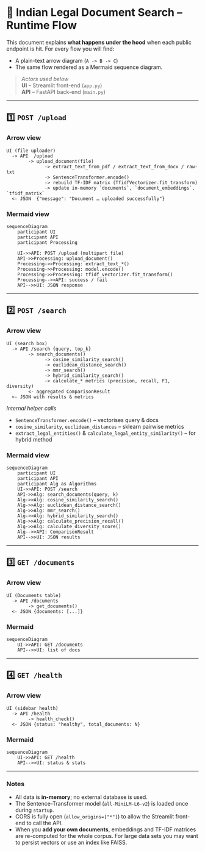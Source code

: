 # 📜 Indian Legal Document Search – Runtime Flow

This document explains **what happens under the hood** when each public endpoint is hit.  For every flow you will find:

* A plain-text arrow diagram (`A -> B -> C`)  
* The same flow rendered as a Mermaid sequence diagram.

> *Actors used below*  
> **UI** – Streamlit front-end (`app.py`)  
> **API** – FastAPI back-end (`main.py`)

---

## 1️⃣  `POST /upload`

### Arrow view

```
UI (file uploader)
  -> API  /upload
        -> upload_document(file)
              -> extract_text_from_pdf / extract_text_from_docx / raw-txt
              -> SentenceTransformer.encode()
              -> rebuild TF-IDF matrix (TfidfVectorizer.fit_transform)
              -> update in-memory `documents`, `document_embeddings`, `tfidf_matrix`
  <- JSON  {"message": "Document … uploaded successfully"}
```

### Mermaid view

```mermaid
sequenceDiagram
    participant UI
    participant API
    participant Processing

    UI->>API: POST /upload (multipart file)
    API->>Processing: upload_document()
    Processing->>Processing: extract_text_*()
    Processing->>Processing: model.encode()
    Processing->>Processing: tfidf_vectorizer.fit_transform()
    Processing-->>API: success / fail
    API-->>UI: JSON response
```

---

## 2️⃣  `POST /search`

### Arrow view

```
UI (search box)
  -> API /search {query, top_k}
        -> search_documents()
              -> cosine_similarity_search()
              -> euclidean_distance_search()
              -> mmr_search()
              -> hybrid_similarity_search()
              -> calculate_* metrics (precision, recall, F1, diversity)
        <- aggregated ComparisonResult
  <- JSON with results & metrics
```

*Internal helper calls*

* `SentenceTransformer.encode()` – vectorises query & docs
* `cosine_similarity`, `euclidean_distances` – sklearn pairwise metrics
* `extract_legal_entities()` & `calculate_legal_entity_similarity()` – for hybrid method

### Mermaid view

```mermaid
sequenceDiagram
    participant UI
    participant API
    participant Alg as Algorithms
    UI->>API: POST /search
    API->>Alg: search_documents(query, k)
    Alg->>Alg: cosine_similarity_search()
    Alg->>Alg: euclidean_distance_search()
    Alg->>Alg: mmr_search()
    Alg->>Alg: hybrid_similarity_search()
    Alg->>Alg: calculate_precision_recall()
    Alg->>Alg: calculate_diversity_score()
    Alg-->>API: ComparisonResult
    API-->>UI: JSON results
```

---

## 3️⃣  `GET /documents`

### Arrow view

```
UI (Documents table)
  -> API /documents
        -> get_documents()
  <- JSON {documents: [...]} 
```

### Mermaid

```mermaid
sequenceDiagram
    UI->>API: GET /documents
    API-->>UI: list of docs
```

---

## 4️⃣  `GET /health`

### Arrow view

```
UI (sidebar health)
  -> API /health
        -> health_check()
  <- JSON {status: "healthy", total_documents: N}
```

### Mermaid

```mermaid
sequenceDiagram
    UI->>API: GET /health
    API-->>UI: status & stats
```

---

### Notes

* All data is **in-memory**; no external database is used.
* The Sentence-Transformer model (`all-MiniLM-L6-v2`) is loaded once during `startup`.
* CORS is fully open (`allow_origins=["*"]`) to allow the Streamlit front-end to call the API.
* When you **add your own documents**, embeddings and TF-IDF matrices are re-computed for the whole corpus.  For large data sets you may want to persist vectors or use an index like FAISS.
